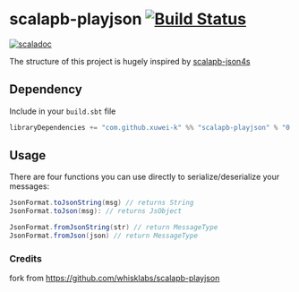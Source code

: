 # scalapb-playjson [![Build Status](https://travis-ci.org/xuwei-k/scalapb-playjson.svg?branch=master)](https://travis-ci.org/xuwei-k/scalapb-playjson)
[![scaladoc](https://javadoc-badge.appspot.com/com.github.xuwei-k/scalapb-playjson_2.12.svg?label=scaladoc)](https://javadoc-badge.appspot.com/com.github.xuwei-k/scalapb-playjson_2.12/scalapb_playjson/index.html?javadocio=true)

The structure of this project is hugely inspired by [scalapb-json4s](https://github.com/scalapb/scalapb-json4s)

## Dependency

Include in your `build.sbt` file

```scala
libraryDependencies += "com.github.xuwei-k" %% "scalapb-playjson" % "0.3.0"
```

## Usage

There are four functions you can use directly to serialize/deserialize your messages:

```scala
JsonFormat.toJsonString(msg) // returns String
JsonFormat.toJson(msg): // returns JsObject

JsonFormat.fromJsonString(str) // return MessageType
JsonFormat.fromJson(json) // return MessageType
```

### Credits

fork from https://github.com/whisklabs/scalapb-playjson
